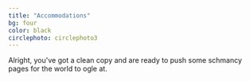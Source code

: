 ```yaml
---
title: "Accommodations"
bg: four
color: black
circlephoto: circlephoto3
---
```


Alright, you've got a clean copy and are ready to push some schmancy pages for the world to ogle at.
